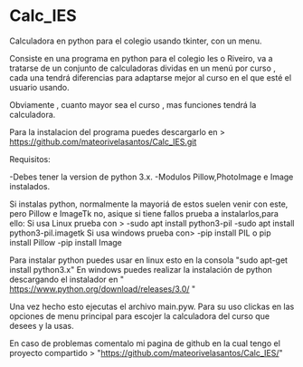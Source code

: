 # Calc_IES
Calculadora en python para el colegio usando tkinter, con un menu.

Consiste en una programa en python para el colegio Ies o Riveiro, va a tratarse de un conjunto de calculadoras dividas en un menú por curso , cada una tendrá diferencias para adaptarse mejor al curso en el que esté el usuario usando.

Obviamente , cuanto mayor sea el curso , mas funciones tendrá la calculadora.

Para la instalacion del programa puedes descargarlo en > https://github.com/mateorivelasantos/Calc_IES.git 

Requisitos:

  -Debes tener la version de python 3.x.
  -Modulos Pillow,PhotoImage e Image instalados.
 
 Si instalas python, normalmente la mayoriá de estos suelen venir con este, pero Pillow e ImageTk no, asique si tiene fallos prueba a instalarlos,para ello:
      Si usa Linux prueba con >
          -sudo apt install python3-pil
          -sudo apt install python3-pil.imagetk
      Si usa windows prueba con>
          -pip install PIL o pip install Pillow
          -pip install Image

Para instalar python puedes usar en linux esto en la consola "sudo apt-get install python3.x"
En windows puedes realizar la instalación de python descargando el instalador en " https://www.python.org/download/releases/3.0/ " 

Una vez hecho esto ejecutas el archivo main.pyw.
Para su uso clickas en las opciones de menu principal para escojer la calculadora del curso que desees y la usas.

En caso de problemas comentalo mi pagina de github en la cual tengo el proyecto compartido > "https://github.com/mateorivelasantos/Calc_IES/"

